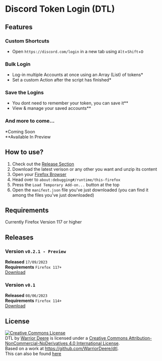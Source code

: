 # Discord Token Login (DTL)

## Features

### Custom Shortcuts
- Open ``https://discord.com/login`` in a new tab using ``Alt``+``Shift``+``D``

### Bulk Login
- Log-in multiple Accounts at once using an Array (List) of tokens*
- Set a custom Action after the script has finished*

### Save the Logins
- You dont need to remember your token, you can save it**
- View & manage your saved accounts**

### And more to come...


*Coming Soon <br>
**Available In Preview

## How to use?

1. Check out the [Release Section](README.md#releases)
2. Download the latest verison or any other you want and unzip its content
3. Open your [Firefox Browser](https://www.mozilla.org/en-US/firefox/new/)
4. Head over to ``about:debugging#/runtime/this-firefox``
5. Press the ``Load Temporary Add-on...`` button at the top
6. Open the ``manifest.json`` file you've just downloaded (you can find it among the files you've just downloaded)

## Requirements
Currently Firefox Version 117 or higher

## Releases 

### **Version** ``v0.2.1 - Preview`` <br>
**Released** ``17/09/2023`` <br>
**Requirements** ``Firefox 117+`` <br>
[Download](https://github.com/WarriorDeere/dtl/archive/refs/tags/v0.2.1-preview.zip)

### **Version** ``v0.1`` <br>
**Released** ``08/06/2023`` <br>
**Requirements** ``Firefox 114+`` <br>
[Download](https://github.com/WarriorDeere/dtl/archive/refs/tags/v0.1.zip)

## License

<a rel="license" href="http://creativecommons.org/licenses/by-nc-nd/4.0/"><img alt="Creative Commons License" style="border-width:0" src="https://i.creativecommons.org/l/by-nc-nd/4.0/88x31.png" /></a><br /><span xmlns:dct="http://purl.org/dc/terms/" property="dct:title">DTL</span> by <a xmlns:cc="http://creativecommons.org/ns#" href="https://github.com/WarriorDeere/" property="cc:attributionName" rel="cc:attributionURL">Warrior Deere</a> is licensed under a <a rel="license" href="http://creativecommons.org/licenses/by-nc-nd/4.0/">Creative Commons Attribution-NonCommercial-NoDerivatives 4.0 International License</a>.<br />Based on a work at <a xmlns:dct="http://purl.org/dc/terms/" href="https://github.com/WarriorDeere/dtl" rel="dct:source">https://github.com/WarriorDeere/dtl</a>. <br>
This can also be found [here](./LICENSE)
<tr>
